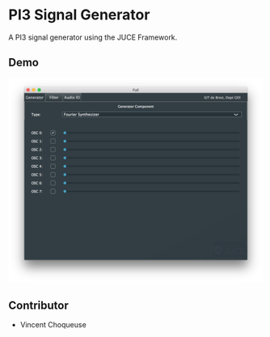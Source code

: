 # PI3 Signal Generator

A PI3 signal generator using the JUCE Framework.

## Demo

[![PI3 Signal Generator](screenshot.png)](https://www.youtube.com/watch?v=iznpUh0dCIQ&list=PLJvX_iYttFYUyGRO9KiGtilUOh1T4m3-K&index=5)


## Contributor

* Vincent Choqueuse
